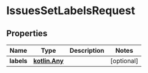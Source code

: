 
# IssuesSetLabelsRequest

## Properties
Name | Type | Description | Notes
------------ | ------------- | ------------- | -------------
**labels** | [**kotlin.Any**](.md) |  |  [optional]



